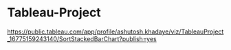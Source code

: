 # Tableau-Project
https://public.tableau.com/app/profile/ashutosh.khadaye/viz/TableauProject_16775159243140/SortStackedBarChart?publish=yes
